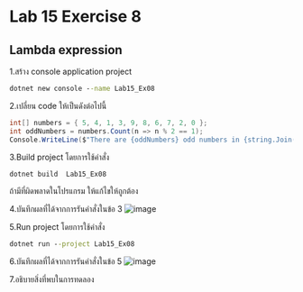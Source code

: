 # Lab 15 Exercise 8

## Lambda expression

1.สร้าง console application project

```cmd
dotnet new console --name Lab15_Ex08
```

2.เปลี่ยน code ให้เป็นดังต่อไปนี้

```cs
int[] numbers = { 5, 4, 1, 3, 9, 8, 6, 7, 2, 0 };
int oddNumbers = numbers.Count(n => n % 2 == 1);
Console.WriteLine($"There are {oddNumbers} odd numbers in {string.Join(" ", numbers)}");
```

3.Build project โดยการใช้คำสั่ง

```cmd
dotnet build  Lab15_Ex08
```

ถ้ามีที่ผิดพลาดในโปรแกรม ให้แก้ไขให้ถูกต้อง

4.บันทึกผลที่ได้จากการรันคำสั่งในข้อ 3
![image](https://github.com/AnchisaPhetnoi/03376836-OOP-2566-Lab-15/assets/144197034/88b6f37f-0678-468c-8c5c-6bbd7fd7bcbd)

5.Run project โดยการใช้คำสั่ง

```cmd
dotnet run --project Lab15_Ex08
```

6.บันทึกผลที่ได้จากการรันคำสั่งในข้อ 5
![image](https://github.com/AnchisaPhetnoi/03376836-OOP-2566-Lab-15/assets/144197034/9f3495a7-8f68-42a4-b7b9-e5e8f80bd1bc)


7.อธิบายสิ่งที่พบในการทดลอง
